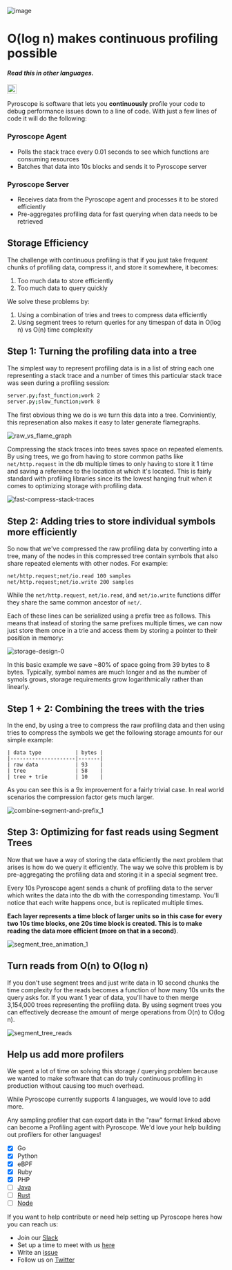 ![image](https://user-images.githubusercontent.com/23323466/110414341-8ad0c000-8044-11eb-9628-7b24e50295b2.png)

# O(log n) makes continuous profiling possible

#### _Read this in other languages._
<kbd>[<img title="中文 (Simplified)" alt="中文 (Simplified)" src="https://cdn.staticaly.com/gh/hjnilsson/country-flags/master/svg/cn.svg" width="22">](storage-design-ch.md)</kbd>

Pyroscope is software that lets you **continuously** profile your code to debug performance issues down to a line of code. With just a few lines of code it will do the following:

### Pyroscope Agent
- Polls the stack trace every 0.01 seconds to see which functions are consuming resources
- Batches that data into 10s blocks and sends it to Pyroscope server

### Pyroscope Server
- Receives data from the Pyroscope agent and processes it to be stored efficiently
- Pre-aggregates profiling data for fast querying when data needs to be retrieved

## Storage Efficiency

The challenge with continuous profiling is that if you just take frequent chunks of profiling data, compress it, and store it somewhere, it becomes:
1. Too much data to store efficiently
2. Too much data to query quickly

We solve these problems by:
1. Using a combination of tries and trees to compress data efficiently
2. Using segment trees to return queries for any timespan of data in O(log n) vs O(n) time complexity

## Step 1: Turning the profiling data into a tree

The simplest way to represent profiling data is in a list of string each one representing a stack trace and a number of times this particular stack trace was seen during a profiling session:

```bash
server.py;fast_function;work 2
server.py;slow_function;work 8
```

The first obvious thing we do is we turn this data into a tree. Conviniently, this represenation also makes it easy to later generate flamegraphs.

![raw_vs_flame_graph](https://user-images.githubusercontent.com/23323466/110378930-0f065180-800b-11eb-9357-71724bc7258c.gif)

Compressing the stack traces into trees saves space on repeated elements. By using trees, we go from having to store common paths like `net/http.request` in the db multiple times to only having to store it 1 time and saving a reference to the location at which it's located. This is fairly standard with profiling libraries since its the lowest hanging fruit when it comes to optimizing storage with profiling data.

![fast-compress-stack-traces](https://user-images.githubusercontent.com/23323466/110227218-e109fb80-7eaa-11eb-81a8-cdf2b3944f1c.gif)

## Step 2: Adding tries to store individual symbols more efficiently

So now that we've compressed the raw profiling data by converting into a tree, many of the nodes in this compressed tree contain symbols that also share repeated elements with other nodes. For example:

```
net/http.request;net/io.read 100 samples
net/http.request;net/io.write 200 samples
```

While the `net/http.request`, `net/io.read`, and `net/io.write` functions differ they share the same common ancestor of `net/`.

Each of these lines can be serialized using a prefix tree as follows. This means that instead of storing the same prefixes multiple times, we can now just store them once in a trie and access them by storing a pointer to their position in memory:

![storage-design-0](https://user-images.githubusercontent.com/23323466/110520399-446e7600-80c3-11eb-84e9-ecac7c0dbf23.gif)

In this basic example we save ~80% of space going from 39 bytes to 8 bytes. Typically, symbol names are much longer and as the number of symols grows, storage requirements grow logarithmically rather than linearly.

## Step 1 + 2: Combining the trees with the tries

In the end, by using a tree to compress the raw profiling data and then using tries to compress the symbols we get the following storage amounts for our simple example:

```
| data type           | bytes |
|---------------------|-------|
| raw data            | 93    |
| tree                | 58    |
| tree + trie         | 10    |
```

As you can see this is a 9x improvement for a fairly trivial case. In real world scenarios the compression factor gets much larger.

![combine-segment-and-prefix_1](https://user-images.githubusercontent.com/23323466/110262208-ca75aa00-7f67-11eb-8f16-0572a4641ee1.gif)

## Step 3: Optimizing for fast reads using Segment Trees

Now that we have a way of storing the data efficiently the next problem that arises is how do we query it efficiently. The way we solve this problem is by pre-aggregating the profiling data and storing it in a special segment tree.

Every 10s Pyroscope agent sends a chunk of profiling data to the server which writes the data into the db with the corresponding timestamp. You'll notice that each write happens once, but is replicated multiple times.

**Each layer represents a time block of larger units so in this case for every two 10s time blocks, one 20s time block is created. This is to make reading the data more efficient (more on that in a second)**.

![segment_tree_animation_1](https://user-images.githubusercontent.com/23323466/110259555-196a1200-7f5d-11eb-9223-218bb4b34c6b.gif)

## Turn reads from O(n) to O(log n)

If you don't use segment trees and just write data in 10 second chunks the time complexity for the reads becomes a function of how many 10s units the query asks for. If you want 1 year of data, you'll have to then merge 3,154,000 trees representing the profiling data. By using segment trees you can effectively decrease the amount of merge operations from O(n) to O(log n).

![segment_tree_reads](https://user-images.githubusercontent.com/23323466/110277713-b98a6000-7f8a-11eb-942f-3a924a6e0b09.gif)


## Help us add more profilers

We spent a lot of time on solving this storage / querying problem because we wanted to make software that can do truly continuous profiling in production without causing too much overhead.

While Pyroscope currently supports 4 languages, we would love to add more.

Any sampling profiler that can export data in the "raw" format linked above can become a Profiling agent with Pyroscope. We'd love your help building out profilers for other languages!

- [x] Go
- [x] Python
- [x] eBPF
- [x] Ruby
- [x] PHP
- [ ] [Java](https://github.com/pyroscope-io/pyroscope/issues/94)
- [ ] [Rust](https://github.com/pyroscope-io/pyroscope/issues/83#issuecomment-784947654)
- [ ] [Node](https://github.com/pyroscope-io/pyroscope/issues/8)

If you want to help contribute or need help setting up Pyroscope heres how you can reach us:
- Join our [Slack](https://pyroscope.io/slack)
- Set up a time to meet with us [here](https://pyroscope.io/setup-call)
- Write an [issue](https://github.com/pyroscope-io/pyroscope/issues)
- Follow us on [Twitter](https://twitter.com/PyroscopeIO)
